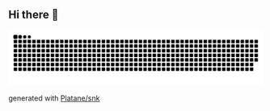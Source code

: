 ## Hi there 👋

<!--
**dTCTb/dTCTb** is a ✨ _special_ ✨ repository because its `README.md` (this file) appears on your GitHub profile.

Here are some ideas to get you started:

- 🔭 I’m currently working on ...
- 🌱 I’m currently learning ...
- 👯 I’m looking to collaborate on ...
- 🤔 I’m looking for help with ...
- 💬 Ask me about ...
- 📫 How to reach me: ...
- 😄 Pronouns: ...
- ⚡ Fun fact: ...
-->
![](https://raw.githubusercontent.com/dTCTb/dTCTb/snake-output/github-contribution-grid-snake-dark.svg)
<!--
- [用 GitHub 貢獻圖製作貪食蛇動畫](https://blog.jyhsu.tw/p/%E7%94%A8-github-%E8%B2%A2%E7%8D%BB%E5%9C%96%E8%A3%BD%E4%BD%9C%E8%B2%AA%E9%A3%9F%E8%9B%87%E5%8B%95%E7%95%AB/)
-->
generated with [Platane/snk](https://github.com/Platane/snk)
